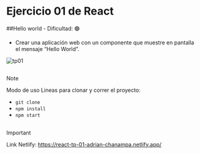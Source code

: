 # Ejercicio 01 de React

##Hello world - Dificultad:  🟢
- Crear una aplicación web con un componente que muestre en pantalla el mensaje “Hello World”.

![tp01](https://github.com/AdrianKarma/react-Ejercicio-01/assets/20958616/b193217b-0ddb-45c4-a6d0-3ee7b34bd612)
##


>[!NOTE]
Modo de uso
Lineas para clonar y correr el proyecto:

- `git clone`
- `npm install`
- `npm start`

##
 >[!IMPORTANT]
Link Netlify:
https://react-tp-01-adrian-chanampa.netlify.app/

